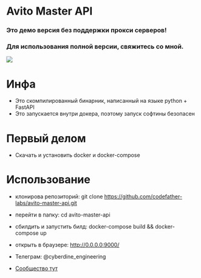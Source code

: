 # Avito Master API

### Это демо версия без поддержки прокси серверов! 
### Для использования полной версии, свяжитесь со мной.

![](https://assets.entrepreneur.com/content/3x2/2000/20180703190744-rollsafe-meme.jpeg?format=jpg&width=400&crop=3:2)

# Инфа

* Это скомпилированный бинарник, написанный на языке python + FastAPI
* Это запускается внутри докера, поэтому запуск софтины безопасен

# Первый делом

* Скачать и установить docker и docker-compose

# Использование

* клонирова репозиторий: git clone https://github.com/codefather-labs/avito-master-api.git
* перейти в папку: cd avito-master-api
* сбилдить и запустить билд: docker-compose build && docker-compose up
* открыть в браузере: http://0.0.0.0:9000/


* Телеграм: @cyberdine_engineering 

* [Сообщество тут](https://t.me/avito_master_api)
